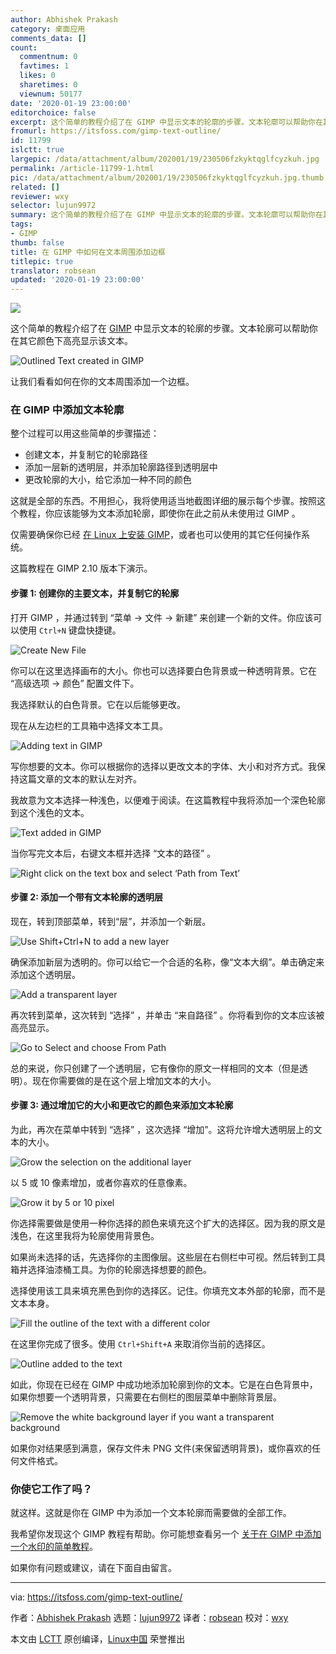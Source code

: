 ```yaml
---
author: Abhishek Prakash
category: 桌面应用
comments_data: []
count:
  commentnum: 0
  favtimes: 1
  likes: 0
  sharetimes: 0
  viewnum: 50177
date: '2020-01-19 23:00:00'
editorchoice: false
excerpt: 这个简单的教程介绍了在 GIMP 中显示文本的轮廓的步骤。文本轮廓可以帮助你在其它颜色下高亮显示该文本。
fromurl: https://itsfoss.com/gimp-text-outline/
id: 11799
islctt: true
largepic: /data/attachment/album/202001/19/230506fzkyktqglfcyzkuh.jpg
permalink: /article-11799-1.html
pic: /data/attachment/album/202001/19/230506fzkyktqglfcyzkuh.jpg.thumb.jpg
related: []
reviewer: wxy
selector: lujun9972
summary: 这个简单的教程介绍了在 GIMP 中显示文本的轮廓的步骤。文本轮廓可以帮助你在其它颜色下高亮显示该文本。
tags:
- GIMP
thumb: false
title: 在 GIMP 中如何在文本周围添加边框
titlepic: true
translator: robsean
updated: '2020-01-19 23:00:00'
---
```


![](/data/attachment/album/202001/19/230506fzkyktqglfcyzkuh.jpg)


这个简单的教程介绍了在 [GIMP](https://www.gimp.org/) 中显示文本的轮廓的步骤。文本轮廓可以帮助你在其它颜色下高亮显示该文本。


![Outlined Text created in GIMP](/data/attachment/album/202001/19/230013erdd1bmr7c1ft1bs.png)


让我们看看如何在你的文本周围添加一个边框。


### 在 GIMP 中添加文本轮廓


整个过程可以用这些简单的步骤描述：


* 创建文本，并复制它的轮廓路径
* 添加一层新的透明层，并添加轮廓路径到透明层中
* 更改轮廓的大小，给它添加一种不同的颜色


这就是全部的东西。不用担心，我将使用适当地截图详细的展示每个步骤。按照这个教程，你应该能够为文本添加轮廓，即使你在此之前从未使用过 GIMP 。


仅需要确保你已经 [在 Linux 上安装 GIMP](https://itsfoss.com/gimp-2-10-release/)，或者也可以使用的其它任何操作系统。


这篇教程在 GIMP 2.10 版本下演示。


#### 步骤 1: 创建你的主要文本，并复制它的轮廓


打开 GIMP ，并通过转到 “菜单 -> 文件 -> 新建” 来创建一个新的文件。你应该可以使用 `Ctrl+N` 键盘快捷键。


![Create New File](/data/attachment/album/202001/19/230016sr0m18p2xv55xp5v.jpg)


你可以在这里选择画布的大小。你也可以选择要白色背景或一种透明背景。它在 “高级选项 -> 颜色” 配置文件下。


我选择默认的白色背景。它在以后能够更改。


现在从左边栏的工具箱中选择文本工具。


![Adding text in GIMP](/data/attachment/album/202001/19/230019r6dg2lz2ukgg2u22.jpg)


写你想要的文本。你可以根据你的选择以更改文本的字体、大小和对齐方式。我保持这篇文章的文本的默认左对齐。


我故意为文本选择一种浅色，以便难于阅读。在这篇教程中我将添加一个深色轮廓到这个浅色的文本。


![Text added in GIMP](/data/attachment/album/202001/19/230020n92jvyu2tytt8ana.jpg)


当你写完文本后，右键文本框并选择 “文本的路径” 。


![Right click on the text box and select ‘Path from Text’](/data/attachment/album/202001/19/230026xmgodo2u82jmbc29.jpg)


#### 步骤 2: 添加一个带有文本轮廓的透明层


现在，转到顶部菜单，转到“层”，并添加一个新层。


![Use Shift+Ctrl+N to add a new layer](/data/attachment/album/202001/19/230027ld5g2jgpggl5558l.jpg)


确保添加新层为透明的。你可以给它一个合适的名称，像“文本大纲”。单击确定来添加这个透明层。


![Add a transparent layer](/data/attachment/album/202001/19/230031kawgaaaarercsitt.jpg)


再次转到菜单，这次转到 “选择” ，并单击 “来自路径” 。你将看到你的文本应该被高亮显示。


![Go to Select and choose From Path](/data/attachment/album/202001/19/230032yxetlf9qrbruer6u.jpg)


总的来说，你只创建了一个透明层，它有像你的原文一样相同的文本（但是透明）。现在你需要做的是在这个层上增加文本的大小。


#### 步骤 3: 通过增加它的大小和更改它的颜色来添加文本轮廓


为此，再次在菜单中转到 “选择” ，这次选择 “增加”。这将允许增大透明层上的文本的大小。


![Grow the selection on the additional layer](/data/attachment/album/202001/19/230033mgvfd9qqzdm00qfh.jpg)


以 5 或 10 像素增加，或者你喜欢的任意像素。


![Grow it by 5 or 10 pixel](/data/attachment/album/202001/19/230034dl9717clelz7lrj7.jpg)


你选择需要做是使用一种你选择的颜色来填充这个扩大的选择区。因为我的原文是浅色，在这里我将为轮廓使用背景色。


如果尚未选择的话，先选择你的主图像层。这些层在右侧栏中可视。然后转到工具箱并选择油漆桶工具。为你的轮廓选择想要的颜色。


选择使用该工具来填充黑色到你的选择区。记住。你填充文本外部的轮廓，而不是文本本身。


![Fill the outline of the text with a different color](/data/attachment/album/202001/19/230035hughofowg88z7l0w.jpg)


在这里你完成了很多。使用 `Ctrl+Shift+A` 来取消你当前的选择区。


![Outline added to the text](/data/attachment/album/202001/19/230041m19wrrpviuy6v1tc.jpg)


如此，你现在已经在 GIMP 中成功地添加轮廓到你的文本。它是在白色背景中，如果你想要一个透明背景，只需要在右侧栏的图层菜单中删除背景层。


![Remove the white background layer if you want a transparent background](/data/attachment/album/202001/19/230043xw934zbf30zrqoaf.jpg)


如果你对结果感到满意，保存文件未 PNG 文件(来保留透明背景)，或你喜欢的任何文件格式。


### 你使它工作了吗？


就这样。这就是你在 GIMP 中为添加一个文本轮廓而需要做的全部工作。


我希望你发现这个 GIMP 教程有帮助。你可能想查看另一个 [关于在 GIMP 中添加一个水印的简单教程](https://itsfoss.com/add-watermark-gimp-linux/)。


如果你有问题或建议，请在下面自由留言。




---


via: <https://itsfoss.com/gimp-text-outline/>


作者：[Abhishek Prakash](https://itsfoss.com/author/abhishek/) 选题：[lujun9972](https://github.com/lujun9972) 译者：[robsean](https://github.com/robsean) 校对：[wxy](https://github.com/wxy)


本文由 [LCTT](https://github.com/LCTT/TranslateProject) 原创编译，[Linux中国](https://linux.cn/) 荣誉推出